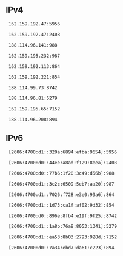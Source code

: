 ## IPv4
```
 162.159.192.47:5956
```
```
 162.159.192.47:2408
```
```
 188.114.96.141:988
```
```
 162.159.195.232:987
```
```
 162.159.192.113:864
```
```
 162.159.192.221:854
```
```
 188.114.99.73:8742
```
```
 188.114.96.81:5279
```
```
 162.159.195.65:7152
```
```
 188.114.96.208:894
```

## IPv6
```
 [2606:4700:d1::320a:6894:efba:9654]:5956
```
```
 [2606:4700:d0::44ee:a8ad:f129:8eea]:2408
```
```
 [2606:4700:d0::77b6:1f20:3c49:d56b]:988
```
```
 [2606:4700:d1::3c2c:6509:5eb7:aa20]:987
```
```
 [2606:4700:d1::7026:f728:e3e0:99a6]:864
```
```
 [2606:4700:d1::1d73:ca1f:af02:9d32]:854
```
```
 [2606:4700:d0::896e:8fb4:e19f:9f25]:8742
```
```
 [2606:4700:d1::1a8b:76a8:8053:1341]:5279
```
```
 [2606:4700:d1::ea53:8b03:2793:928d]:7152
```
```
 [2606:4700:d0::7a34:ebd7:da61:c223]:894
```
